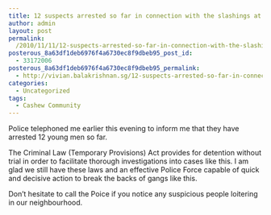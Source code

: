 ```yaml
---
title: 12 suspects arrested so far in connection with the slashings at Bukit Panjang
author: admin
layout: post
permalink:
  /2010/11/11/12-suspects-arrested-so-far-in-connection-with-the-slashings-at-bukit-panjang/
posterous_8a63df1deb6976f4a6730ec8f9dbeb95_post_id:
  - 33172006
posterous_8a63df1deb6976f4a6730ec8f9dbeb95_permalink:
  - http://vivian.balakrishnan.sg/12-suspects-arrested-so-far-in-connection-wit
categories:
  - Uncategorized
tags:
  - Cashew Community
---
```

<p>Police telephoned me earlier this evening to inform me that they have arrested 12 young men so far.</p>

<p>The Criminal Law (Temporary Provisions) Act provides for detention without trial in order to facilitate thorough investigations into cases like this. I am glad we still have these laws and an effective Police Force capable of quick and decisive action to break the backs of gangs like this.</p>

<p>Don&#8217;t hesitate to call the Poice if you notice any suspicious people loitering in our neighbourhood.</p>

<p> </p>

<p> </p>

<p> </p>

<p> </p>
